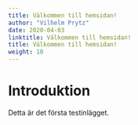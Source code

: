 ```yaml
---
title: Välkommen till hemsidan!
author: "Vilhelm Prytz"
date: 2020-04-03
linktitle: Välkommen till hemsidan!
title: Välkommen till hemsidan!
weight: 10
---
```


# Introduktion

Detta är det första testinlägget.
